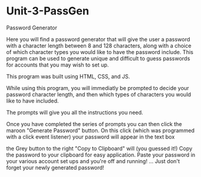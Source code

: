 # Unit-3-PassGen
Password Generator

Here you will find a password generator that will give the user a password with a character length between 8 and 128 characters, along with a choice of which character types you would like to have the password include. 
This program can be used to generate unique and difficult to guess passwords for accounts that you may wish to set up. 

This program was built using HTML, CSS, and JS. 

While using this program, you will immediatly be prompted to decide your password character length, and then which types of characters you would like to have included.

The prompts will give you all the instructions you need. 

Once you have completed the series of prompts you can then click the maroon "Generate Password" button. 
On this click (which was programmed with a click event listener) your password will appear in the text box

the Grey button to the right "Copy to Clipboard" will (you guessed it!) Copy the password to your clipboard for easy application. Paste your password in your various account set ups and you're off and running! 
... Just don't forget your newly generated password! 